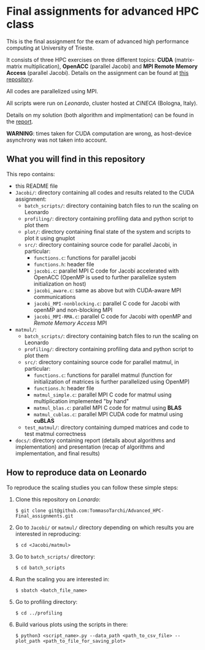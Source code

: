 # Final assignments for advanced HPC class

This is the final assignment for the exam of advanced high performance computing at
University of Trieste.

It consists of three HPC exercises on three different topics: **CUDA** (matrix-matrix
multiplication), **OpenACC** (parallel Jacobi) and **MPI Remote Memory Access** (parallel Jacobi). Details
on the assignment can be found at [this repository](https://github.com/Foundations-of-HPC/Advanced-High-Performance-Computing-2023/tree/main).

All codes are parallelized using MPI.

All scripts were run on *Leonardo*, cluster hosted at *CINECA* (Bologna, Italy).

Details on my solution (both algorithm and implmentation) can be found in the [report](Report.pdf).

**WARNING**: times taken for CUDA computation are wrong, as host-device asynchrony was not taken into account.


## What you will find in this repository

This repo contains:
- this README file
- `Jacobi/`: directory containing all codes and results related to the CUDA assignment:
  - `batch_scripts/`: directory containing batch files to run the scaling on Leonardo
  - `profiling/`: directory containing profiling data and python script to plot them
  - `plot/`: directory containing final state of the system and scripts to plot it using gnuplot
  - `src/`: directory containing source code for parallel Jacobi, in particular:
    - `functions.c`: functions for parallel jacobi
    - `functions.h`: header file
    - `jacobi.c`: parallel MPI C code for Jacobi accelerated with OpenACC (OpenMP is used to
      further parallelize system initialization on host)
    - `jacobi_aware.c`: same as above but with CUDA-aware MPI communications
    - `jacobi_MPI-nonblocking.c`: parallel C code for Jacobi with openMP and non-blocking MPI
    - `jacobi_MPI-RMA.c`: parallel C code for Jacobi with openMP and *Remote Memory Access* MPI
- `matmul/`:
  - `batch_scripts/`: directory containing batch files to run the scaling on Leonardo
  - `profiling/`: directory containing profiling data and python script to plot them
  - `src/`: directory containing source code for parallel matmul, in particular:
    - `functions.c`: functions for parallel matmul (function for initialization of matrices is
      further parallelized using OpenMP)
    - `functions.h`: header file
    - `matmul_simple.c`: parallel MPI C code for matmul using multiplication implemented "by hand"
    - `matmul_blas.c`: parallel MPI C code for matmul using **BLAS**
    - `matmul_cublas.c`: parallel MPI CUDA code for matmul using **cuBLAS**
  - `test_matmul/`: directory containing dumped matrices and code to test matmul correctness
- `docs/`: directory containing report (details about algorithms and implementation) and presentation
  (recap of algorithms and implementation, and final results)


## How to reproduce data on Leonardo

To reproduce the scaling studies you can follow these simple steps:

1. Clone this repository on *Lonardo*:
   ````
   $ git clone git@github.com:TommasoTarchi/Advanced_HPC-Final_assignments.git
   ````

2. Go to `Jacobi/` or `matmul/` directory depending on which results you are interested in reproducing:
   ````
   $ cd <Jacobi/matmul>
   ````

4. Go to `batch_scripts/` directory:
   ````
   $ cd batch_scripts
   ````

5. Run the scaling you are interested in:
   ````
   $ sbatch <batch_file_name>
   ````

6. Go to profiling directory:
   ````
   $ cd ../profiling
   ````

7. Build various plots using the scripts in there:
   ````
   $ python3 <script_name>.py --data_path <path_to_csv_file> --plot_path <path_to_file_for_saving_plot>
   ````
